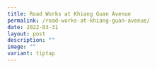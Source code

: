 ```yaml
---
title: Road Works at Khiang Guan Avenue
permalink: /road-works-at-khiang-guan-avenue/
date: 2022-03-31
layout: post
description: ""
image: ""
variant: tiptap
---
```

